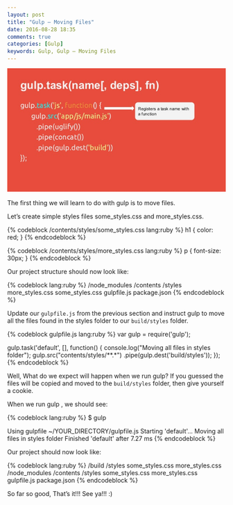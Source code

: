 ```yaml
---
layout: post
title: "Gulp – Moving Files"
date: 2016-08-28 18:35
comments: true
categories: [Gulp]
keywords: Gulp, Gulp – Moving Files
---
```


<p>
  <img src="/images/gulp.jpg" width="600" alt="Gulp – Moving Files" />
</p>

<p>
  The first thing we will learn to do with gulp is to move files.
</p>

<p>
  Let’s create simple styles files some_styles.css and more_styles.css.
</p>

{% codeblock /contents/styles/some_styles.css lang:ruby %}
h1 {
  color: red;
}
{% endcodeblock %}

{% codeblock /contents/styles/more_styles.css lang:ruby %}
p {
  font-size: 30px;
}
{% endcodeblock %}

<p>
  Our project structure should now look like:
</p>

{% codeblock lang:ruby %}
/node_modules
/contents
  /styles
    more_styles.css
    some_styles.css
gulpfile.js
package.json
{% endcodeblock %}

<p>
  Update our <code>gulpfile.js</code> from the previous section and instruct gulp to move all the files found in the styles folder to our <code>build/styles</code> folder.
</p>

{% codeblock gulpfile.js lang:ruby %}
var gulp = require('gulp');

gulp.task('default', [], function() {
  console.log("Moving all files in styles folder");
  gulp.src("contents/styles/**.*")
    .pipe(gulp.dest('build/styles'));
});
{% endcodeblock %}

<p>
  Well, What do we expect will happen when we run gulp? If you guessed the files will be copied and moved to the <code>build/styles</code> folder, then give yourself a cookie.
</p>

<p>
  When we run gulp , we should see:
</p>

{% codeblock lang:ruby %}
$ gulp

Using gulpfile ~/YOUR_DIRECTORY/gulpfile.js
Starting 'default'...
Moving all files in styles folder
Finished 'default' after 7.27 ms
{% endcodeblock %}

<p>
  Our project should now look like:
</p>

{% codeblock lang:ruby %}
/build
  /styles
    some_styles.css
    more_styles.css
/node_modules
/contents
  /styles
    some_styles.css
    more_styles.css
gulpfile.js
package.json
{% endcodeblock %}

<p>
  So far so good, That’s it!!! See ya!!! :)
</p>

